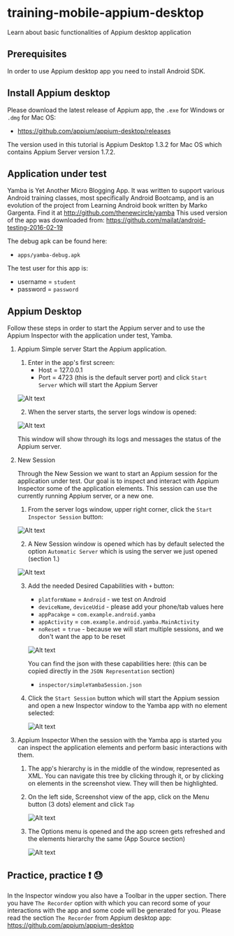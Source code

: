# training-mobile-appium-desktop
Learn about basic functionalities of Appium desktop application

## Prerequisites
In order to use Appium desktop app you need to install Android SDK.

## Install Appium desktop
Please download the latest release of Appium app, the `.exe` for Windows or `.dmg` for Mac OS:
* https://github.com/appium/appium-desktop/releases

The version used in this tutorial is Appium Desktop 1.3.2 for Mac OS which contains Appium Server version 1.7.2.

## Application under test
Yamba is Yet Another Micro Blogging App. It was written to support various Android training classes, most specifically Android Bootcamp, 
and is an evolution of the project from Learning Android book written by Marko Gargenta. Find it at http://github.com/thenewcircle/yamba
This used version of the app was downloaded from: https://github.com/mailat/android-testing-2016-02-19

The debug apk can be found here:
* `apps/yamba-debug.apk`

The test user for this app is:
* username = `student`
* password = `password`

## Appium Desktop
Follow these steps in order to start the Appium server and to use the Appium Inspector with the application
under test, Yamba.

1. Appium Simple server
    Start the Appium application.
    1. Enter in the app's first screen:
        * Host = 127.0.0.1
        * Port = 4723 (this is the default server port)
        and click `Start Server` which will start the Appium Server

     ![Alt text](screenshots/StartLocalhost.png?raw=true)
    
    2. When the server starts, the server logs window is opened:
  
     ![Alt text](screenshots/StartedLocalhost.png?raw=true)
    
    This window will show through its logs and messages the status of the Appium server.

2. New Session

    Through the New Session we want to start an Appium session for the application under test.
Our goal is to inspect and interact with Appium Inspector some of the application elements. This session can use
the currently running Appium server, or a new one.

    1. From the server logs window, upper right corner, click the `Start Inspector Session` button:
   
     ![Alt text](screenshots/InspectorBtn.png?raw=true)
    
    2. A New Session window is opened which has by default selected the option `Automatic Server`
    which is using the server we just opened (section 1.)
    
     ![Alt text](screenshots/NewSession.png?raw=true)
     
    3. Add the needed Desired Capabilities with `+` button:
        * `platformName` = `Android` - we test on Android
        * `deviceName`, `deviceUdid` - please add your phone/tab values here
        * `appPacakge` = `com.example.android.yamba`
        * `appActivity` = `com.example.android.yamba.MainActivity`
        * `noReset` = `true` - because we will start multiple sessions, and we don't want the app to be reset
       
        ![Alt text](screenshots/SimpleYambaSession.png?raw=true)
        
        You can find the json with these capabilities here: (this can be copied directly in the `JSON Representation` section)
        * `inspector/simpleYambaSession.json`
        
     4. Click the `Start Session` button which will start the Appium session and open a new Inspector window to 
     the Yamba app with no element selected:
        
        ![Alt text](screenshots/SimpleYambaSessionStarted.png?raw=true)      
        
3. Appium Inspector
    When the session with the Yamba app is started you can inspect the application elements and perform basic
    interactions with them.
    
    1. The app's hierarchy is in the middle of the window, represented as XML. You can navigate this tree by clicking through it, or by clicking on elements in the screenshot view.
    They will then be highlighted.
 
    2. On the left side, Screenshot view of the app, click on the Menu button (3 dots) element and click `Tap`
   
        ![Alt text](screenshots/MoreOptionsBtn.png?raw=true)      
        
    3. The Options menu is opened and the app screen gets refreshed and the elements hierarchy the same (App Source section)
    
        ![Alt text](screenshots/AfterMoreOptionsBtn.png?raw=true)  
        
        
## Practice, practice :exclamation: :sweat:

In the Inspector window you also have a Toolbar in the upper section. There you have `The Recorder` option with which
you can record some of your interactions with the app and some code will be generated for you.
Please read the section `The Recorder` from Appium desktop app: 
https://github.com/appium/appium-desktop   

